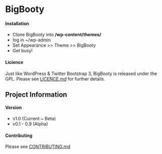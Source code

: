 BigBooty
=====

#### Installation

- Clone BigBooty into **/wp-content/themes/**
- log in ~/wp-admin
- Set Appearance >> Theme >> BigBooty
- Get busy!

#### Licience

Just like WordPress & Twitter Bootstrap 3, BigBooty is released under the GPL. Please see [LICENCE.md](https://github.com/pjhampton/BigBooty/blob/master/docs/LICENCE.md) for further details.

## Project Information

#### Version

- v1.0 (Current ~ Beta)
- v0.1 - 0.9 (Alpha)

#### Contributing

Please see [CONTRIBUTING.md](https://github.com/pjhampton/BigBooty/blob/master/docs/CONTRIBUTING.md)